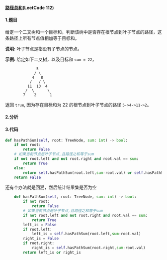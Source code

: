 #### [路径总和](https://leetcode-cn.com/problems/path-sum/)(LeetCode 112)

#### 1.题目

给定一个二叉树和一个目标和，判断该树中是否存在根节点到叶子节点的路径，这条路径上所有节点值相加等于目标和。

**说明:** 叶子节点是指没有子节点的节点。

**示例:** 
给定如下二叉树，以及目标和 `sum = 22`，

```
              5
             / \
            4   8
           /   / \
          11  13  4
         /  \      \
        7    2      1
```

返回 `true`, 因为存在目标和为 22 的根节点到叶子节点的路径 `5->4->11->2`。

#### 2.分析



#### 3.代码

```python
def hasPathSum(self, root: TreeNode, sum: int) -> bool:
    if not root:
        return False
    # 如果当前节点是叶子节点,且路径之和等于sum
    if not root.left and not root.right and root.val == sum:
        return True
    else:
        return self.hasPathSum(root.left,sum-root.val) or self.hasPathSum(root.right,sum-root.val)
    return False
```

还有个办法就是回溯，然后统计结果集是否为空



```python
    def hasPathSum(self, root: TreeNode, sum: int) -> bool:
        if not root:
            return False
        # 如果当前节点是叶子节点,且路径之和等于sum
        if not root.left and not root.right and root.val == sum:
            return True
        left_is = False
        if root.left:
            left_is = self.hasPathSum(root.left,sum-root.val) 
        right_is = False
        if root.right:
            right_is = self.hasPathSum(root.right,sum-root.val)
        return left_is or right_is

```

